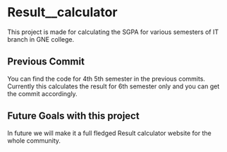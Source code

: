 # Result__calculator
This project is made for calculating the SGPA for various semesters of IT branch in GNE college.

## Previous Commit
You can find the code for 4th 5th semester in the previous commits. Currently this calculates the result for 6th semester only and you can get the commit accordingly.

## Future Goals with this project
In future we will make it a full fledged Result calculator website for the whole community.
